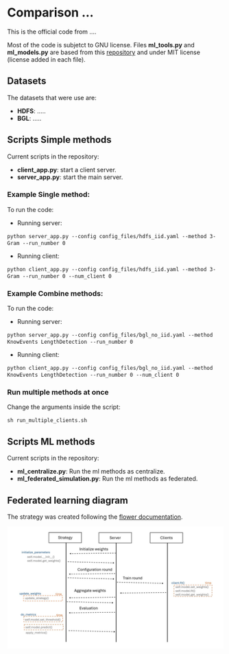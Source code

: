 # Comparison ...

This is the official code from ....

Most of the code is subjetct to GNU license. Files **ml_tools.py** and **ml_models.py** are based from this [repository](https://github.com/d0ng1ee/logdeep?tab=MIT-1-ov-file)
 and under MIT license (license added in each file).

## Datasets
The datasets that were use are:

*   **HDFS**: .....
*   **BGL**: .....

## Scripts Simple methods
Current scripts in the repository:
*   **client_app.py**: start a client server.
*   **server_app.py**: start the main server.

### Example Single method:
To run the code:
- Running server:
```
python server_app.py --config config_files/hdfs_iid.yaml --method 3-Gram --run_number 0
```
- Running client:
```
python client_app.py --config config_files/hdfs_iid.yaml --method 3-Gram --run_number 0 --num_client 0
```

### Example Combine methods:
To run the code:
- Running server:
```
python server_app.py --config config_files/bgl_no_iid.yaml --method KnowEvents LengthDetection --run_number 0
```
- Running client:
```
python client_app.py --config config_files/bgl_no_iid.yaml --method KnowEvents LengthDetection --run_number 0 --num_client 0
```

### Run multiple methods at once
Change the arguments inside the script:
```
sh run_multiple_clients.sh
```

## Scripts ML methods
Current scripts in the repository:
*   **ml_centralize.py**: Run the ml methods as centralize.
*   **ml_federated_simulation.py**: Run the ml methods as federated.

## Federated learning diagram
The strategy was created following the [flower documentation](https://flower.ai/docs/framework/how-to-implement-strategies.html).


![diagram](img/diagram.jpg)